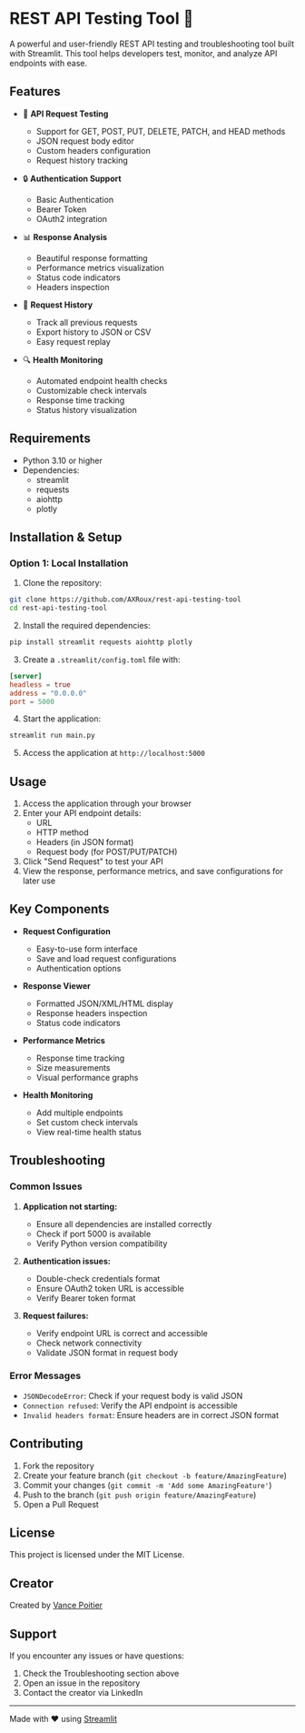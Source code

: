 # REST API Testing Tool 🔌

A powerful and user-friendly REST API testing and troubleshooting tool built with Streamlit. This tool helps developers test, monitor, and analyze API endpoints with ease.

## Features

- 🚀 **API Request Testing**
  - Support for GET, POST, PUT, DELETE, PATCH, and HEAD methods
  - JSON request body editor
  - Custom headers configuration
  - Request history tracking

- 🔒 **Authentication Support**
  - Basic Authentication
  - Bearer Token
  - OAuth2 integration

- 📊 **Response Analysis**
  - Beautiful response formatting
  - Performance metrics visualization
  - Status code indicators
  - Headers inspection

- 📝 **Request History**
  - Track all previous requests
  - Export history to JSON or CSV
  - Easy request replay

- 🔍 **Health Monitoring**
  - Automated endpoint health checks
  - Customizable check intervals
  - Response time tracking
  - Status history visualization

## Requirements

- Python 3.10 or higher
- Dependencies:
  - streamlit
  - requests
  - aiohttp
  - plotly

## Installation & Setup

### Option 1: Local Installation

1. Clone the repository:
```bash
git clone https://github.com/AXRoux/rest-api-testing-tool
cd rest-api-testing-tool
```

2. Install the required dependencies:
```bash
pip install streamlit requests aiohttp plotly
```

3. Create a `.streamlit/config.toml` file with:
```toml
[server]
headless = true
address = "0.0.0.0"
port = 5000
```

4. Start the application:
```bash
streamlit run main.py
```

5. Access the application at `http://localhost:5000`

## Usage

1. Access the application through your browser
2. Enter your API endpoint details:
   - URL
   - HTTP method
   - Headers (in JSON format)
   - Request body (for POST/PUT/PATCH)
3. Click "Send Request" to test your API
4. View the response, performance metrics, and save configurations for later use

## Key Components

- **Request Configuration**
  - Easy-to-use form interface
  - Save and load request configurations
  - Authentication options

- **Response Viewer**
  - Formatted JSON/XML/HTML display
  - Response headers inspection
  - Status code indicators

- **Performance Metrics**
  - Response time tracking
  - Size measurements
  - Visual performance graphs

- **Health Monitoring**
  - Add multiple endpoints
  - Set custom check intervals
  - View real-time health status

## Troubleshooting

### Common Issues

1. **Application not starting:**
   - Ensure all dependencies are installed correctly
   - Check if port 5000 is available
   - Verify Python version compatibility

2. **Authentication issues:**
   - Double-check credentials format
   - Ensure OAuth2 token URL is accessible
   - Verify Bearer token format

3. **Request failures:**
   - Verify endpoint URL is correct and accessible
   - Check network connectivity
   - Validate JSON format in request body

### Error Messages

- `JSONDecodeError`: Check if your request body is valid JSON
- `Connection refused`: Verify the API endpoint is accessible
- `Invalid headers format`: Ensure headers are in correct JSON format

## Contributing

1. Fork the repository
2. Create your feature branch (`git checkout -b feature/AmazingFeature`)
3. Commit your changes (`git commit -m 'Add some AmazingFeature'`)
4. Push to the branch (`git push origin feature/AmazingFeature`)
5. Open a Pull Request

## License

This project is licensed under the MIT License.

## Creator

Created by [Vance Poitier](https://www.linkedin.com/in/vance-poitier/)

## Support

If you encounter any issues or have questions:
1. Check the Troubleshooting section above
2. Open an issue in the repository
3. Contact the creator via LinkedIn

---

Made with ❤️ using [Streamlit](https://streamlit.io/)
